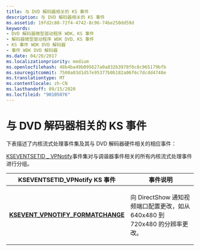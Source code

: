 ```yaml
---
title: 与 DVD 解码器相关的 KS 事件
description: 与 DVD 解码器相关的 KS 事件
ms.assetid: 19fd2c88-72f4-4742-8c96-74be250dd59d
keywords:
- DVD 解码器微型驱动程序 WDK，KS 事件
- 解码器微型驱动程序 WDK DVD、KS 事件
- KS 事件 WDK DVD 解码器
- 事件 WDK DVD 解码器
ms.date: 04/20/2017
ms.localizationpriority: medium
ms.openlocfilehash: 48b4ba49b095627a0a832b3978f0c8c965179bfb
ms.sourcegitcommit: 7500a03d1d57e95377b0b182a06f6c7dcdd4748e
ms.translationtype: MT
ms.contentlocale: zh-CN
ms.lasthandoff: 09/15/2020
ms.locfileid: "90105076"
---
```

# <a name="dvd-decoder-related-ks-events"></a>与 DVD 解码器相关的 KS 事件





下表描述了内核流式处理事件集及其与 DVD 解码器硬件相关的相应事件：

[KSEVENTSETID \_ VPNotify](./kseventsetid-vpnotify.md)事件集对与调谐器事件相关的所有内核流式处理事件进行分组。

<table>
<colgroup>
<col width="50%" />
<col width="50%" />
</colgroup>
<thead>
<tr class="header">
<th>KSEVENTSETID_VPNotify KS 事件</th>
<th>事件说明</th>
</tr>
</thead>
<tbody>
<tr class="odd">
<td><p><a href="/windows-hardware/drivers/stream/ksevent-vpnotify-formatchange" data-raw-source="[&lt;strong&gt;KSEVENT_VPNOTIFY_FORMATCHANGE&lt;/strong&gt;](./ksevent-vpnotify-formatchange.md)"><strong>KSEVENT_VPNOTIFY_FORMATCHANGE</strong></a></p></td>
<td><p>向 DirectShow 通知视频端口配置更改，如从640x480 到720x480 的分辨率更改。</p></td>
</tr>
</tbody>
</table>

 

